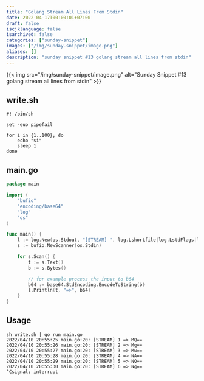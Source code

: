 ```yaml
---
title: "Golang Stream All Lines From Stdin"
date: 2022-04-17T00:00:01+07:00
draft: false
iscjklanguage: false
isarchived: false
categories: ["sunday-snippet"]
images: ["/img/sunday-snippet/image.png"]
aliases: []
description: "sunday snippet #13 golang stream all lines from stdin"
---
```


{{< img src="/img/sunday-snippet/image.png" alt="Sunday Snippet #13 golang stream all lines from stdin" >}}

## write.sh
```shell
#! /bin/sh

set -euo pipefail

for i in {1..100}; do
    echo "$i"
    sleep 1
done
```

## main.go
```go
package main

import (
	"bufio"
	"encoding/base64"
	"log"
	"os"
)

func main() {
	l := log.New(os.Stdout, "[STREAM] ", log.Lshortfile|log.LstdFlags|log.Lmsgprefix)
	s := bufio.NewScanner(os.Stdin)

	for s.Scan() {
		t := s.Text()
		b := s.Bytes()

		// for example process the input to b64
		b64 := base64.StdEncoding.EncodeToString(b)
		l.Println(t, "=>", b64)
	}
}
```

## Usage

```shell
sh write.sh | go run main.go
2022/04/10 20:55:25 main.go:20: [STREAM] 1 => MQ==
2022/04/10 20:55:26 main.go:20: [STREAM] 2 => Mg==
2022/04/10 20:55:27 main.go:20: [STREAM] 3 => Mw==
2022/04/10 20:55:28 main.go:20: [STREAM] 4 => NA==
2022/04/10 20:55:29 main.go:20: [STREAM] 5 => NQ==
2022/04/10 20:55:30 main.go:20: [STREAM] 6 => Ng==
^Csignal: interrupt
```